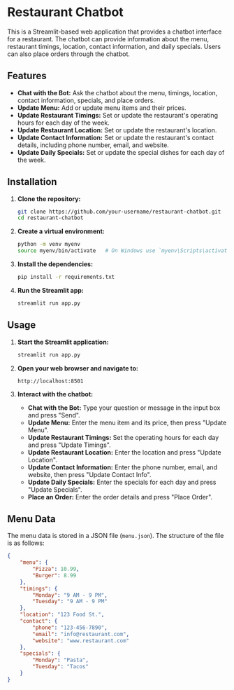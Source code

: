 # Restaurant Chatbot

This is a Streamlit-based web application that provides a chatbot interface for a restaurant. The chatbot can provide information about the menu, restaurant timings, location, contact information, and daily specials. Users can also place orders through the chatbot.

## Features

- **Chat with the Bot:** Ask the chatbot about the menu, timings, location, contact information, specials, and place orders.
- **Update Menu:** Add or update menu items and their prices.
- **Update Restaurant Timings:** Set or update the restaurant's operating hours for each day of the week.
- **Update Restaurant Location:** Set or update the restaurant's location.
- **Update Contact Information:** Set or update the restaurant's contact details, including phone number, email, and website.
- **Update Daily Specials:** Set or update the special dishes for each day of the week.

## Installation

1. **Clone the repository:**

    ```bash
    git clone https://github.com/your-username/restaurant-chatbot.git
    cd restaurant-chatbot
    ```

2. **Create a virtual environment:**

    ```bash
    python -m venv myenv
    source myenv/bin/activate   # On Windows use `myenv\Scripts\activate`
    ```

3. **Install the dependencies:**

    ```bash
    pip install -r requirements.txt
    ```

4. **Run the Streamlit app:**

    ```bash
    streamlit run app.py
    ```

## Usage

1. **Start the Streamlit application:**

    ```bash
    streamlit run app.py
    ```

2. **Open your web browser and navigate to:**

    ```
    http://localhost:8501
    ```

3. **Interact with the chatbot:**

    - **Chat with the Bot:** Type your question or message in the input box and press "Send".
    - **Update Menu:** Enter the menu item and its price, then press "Update Menu".
    - **Update Restaurant Timings:** Set the operating hours for each day and press "Update Timings".
    - **Update Restaurant Location:** Enter the location and press "Update Location".
    - **Update Contact Information:** Enter the phone number, email, and website, then press "Update Contact Info".
    - **Update Daily Specials:** Enter the specials for each day and press "Update Specials".
    - **Place an Order:** Enter the order details and press "Place Order".

## Menu Data

The menu data is stored in a JSON file (`menu.json`). The structure of the file is as follows:

```json
{
    "menu": {
        "Pizza": 10.99,
        "Burger": 8.99
    },
    "timings": {
        "Monday": "9 AM - 9 PM",
        "Tuesday": "9 AM - 9 PM"
    },
    "location": "123 Food St.",
    "contact": {
        "phone": "123-456-7890",
        "email": "info@restaurant.com",
        "website": "www.restaurant.com"
    },
    "specials": {
        "Monday": "Pasta",
        "Tuesday": "Tacos"
    }
}


